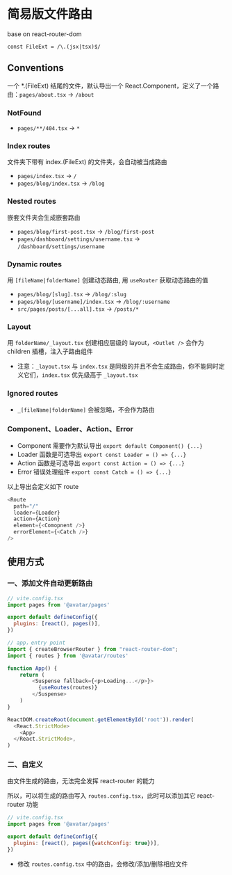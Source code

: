 # 简易版文件路由

base on react-router-dom

`const FileExt = /\.(jsx|tsx)$/`

## Conventions

一个 *.(FileExt) 结尾的文件，默认导出一个 React.Component，定义了一个路由：`pages/about.tsx` -> `/about`

### NotFound

- `pages/**/404.tsx` -> `*`

### Index routes

文件夹下带有 index.(FileExt) 的文件夹，会自动被当成路由

- `pages/index.tsx` -> `/`
- `pages/blog/index.tsx` -> `/blog`

### Nested routes

嵌套文件夹会生成嵌套路由

- `pages/blog/first-post.tsx` -> `/blog/first-post`
- `pages/dashboard/settings/username.tsx` -> `/dashboard/settings/username`

### Dynamic routes

用 `[fileName|folderName]` 创建动态路由, 用 `useRouter` 获取动态路由的值

- `pages/blog/[slug].tsx` -> `/blog/:slug`
- `pages/blog/[username]/index.tsx` -> `/blog/:username`
- `src/pages/posts/[...all].tsx` -> `/posts/*`

### Layout

用 `folderName/_layout.tsx` 创建相应层级的 layout，`<Outlet />` 会作为 children 插槽，注入子路由组件

* 注意：`_layout.tsx` 与 `index.tsx` 是同级的并且不会生成路由，你不能同时定义它们，`index.tsx` 优先级高于 `_layout.tsx`

### Ignored routes

- `_[fileName|folderName]` 会被忽略，不会作为路由

### Component、Loader、Action、Error

- Component 需要作为默认导出 `export default Component() {...}`
- Loader 函数是可选导出 `export const Loader = () => {...}`
- Action 函数是可选导出 `export const Action = () => {...}`
- Error 错误处理组件 `export const Catch = () => {...}`

以上导出会定义如下 route

```javascript
<Route
  path="/"
  loader={Loader}
  action={Action}
  element={<Comopnent />}
  errorElement={<Catch />}
/>
```

## 使用方式

### 一、添加文件自动更新路由

```javascript
// vite.config.tsx
import pages from '@avatar/pages'

export default defineConfig({
  plugins: [react(), pages()],
})

// app，entry point
import { createBrowserRouter } from "react-router-dom";
import { routes } from '@avatar/routes'

function App() {
    return (
        <Suspense fallback={<p>Loading...</p>}>
          {useRoutes(routes)}
        </Suspense>
    )
}

ReactDOM.createRoot(document.getElementById('root')).render(
  <React.StrictMode>
    <App>
  </React.StrictMode>,
)
```

### 二、自定义

由文件生成的路由，无法完全发挥 react-router 的能力

所以，可以将生成的路由写入 `routes.config.tsx`，此时可以添加其它 react-router 功能

```javascript
// vite.config.tsx
import pages from '@avatar/pages'

export default defineConfig({
  plugins: [react(), pages({watchConfig: true})],
})
```

- 修改 `routes.config.tsx` 中的路由，会修改/添加/删除相应文件